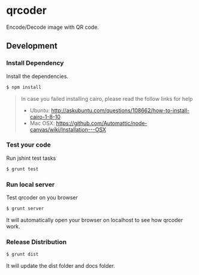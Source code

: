 qrcoder
=======

Encode/Decode image with QR code.

## Development

### Install Dependency

Install the dependencies.

```bash
$ npm install
```

> In case you failed installing cairo, please read the follow links for help
>
> - Ubuntu: http://askubuntu.com/questions/108662/how-to-install-cairo-1-8-10
> - Mac OSX: https://github.com/Automattic/node-canvas/wiki/Installation---OSX


### Test your code

Run jshint test tasks

```bash
$ grunt test
```

### Run local server

Test qrcoder on you browser

```bash
$ grunt server
```

It will automatically open your browser on localhost to see how qrcoder work.

### Release Distribution

```bash
$ grunt dist
```

It will update the dist folder and docs folder.
